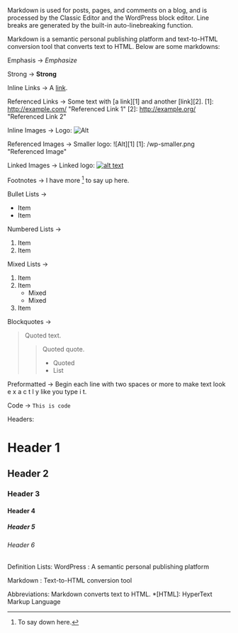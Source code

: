 Markdown is used for posts, pages, and comments on a blog, and is processed by the Classic Editor and the WordPress block editor. Line breaks are generated by the built-in auto-linebreaking function.

Markdown is a semantic personal publishing platform and text-to-HTML conversion tool that converts text to HTML. Below are some markdowns:

Emphasis -> _Emphasize_

Strong -> **Strong**

Inline Links -> A [link](http://example.com "Inline Link").

Referenced Links -> Some text with [a link][1] and another [link][2].
[1]: http://example.com/ "Referenced Link 1"
[2]: http://example.org/ "Referenced Link 2"

Inline Images -> Logo: ![Alt](/wp.png "Inline Image")

Referenced Images -> Smaller logo: ![Alt][1]
[1]: /wp-smaller.png "Referenced Image"

Linked Images -> Linked logo: [![alt text](/wp-smaller.png)](http://wordpress.com/ "Linked Image")

Footnotes -> I have more [^1] to say up here.
[^1]: To say down here.

Bullet Lists ->

- Item
- Item

Numbered Lists ->

1. Item
2. Item

Mixed Lists ->

1. Item
2. Item
   - Mixed
   - Mixed
3. Item

Blockquotes ->

> Quoted text.
>
> > Quoted quote.
> >
> > - Quoted
> > - List

Preformatted ->
Begin each line with two spaces or more to
make text look e x a c t l y
like you type i t.

Code -> `This is code`

Headers:

# Header 1

## Header 2

### Header 3

#### Header 4

##### Header 5

###### Header 6

Definition Lists:
WordPress
: A semantic personal publishing platform

Markdown
: Text-to-HTML conversion tool

Abbreviations:
Markdown converts text to HTML. \*[HTML]: HyperText Markup Language
